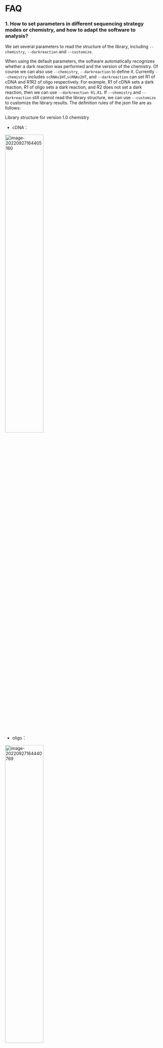 # **FAQ**

### 1. How to set parameters in different sequencing strategy modes or chemistry, and how to adapt the software to analysis?

We set several parameters to read the structure of the library, including `--chemistry`, `--darkreaction` and `--customize`.

When using the default parameters, the software automatically recognizes whether a dark reaction was performed and the version of the chemistry. Of course we can also use `--chemistry`, `--darkreaction` to define it. Currently `--chemistry` includes `scRNAv1HT`,`scRNAv2HT`, and `--darkreaction` can set R1 of cDNA and R1R2 of oligo respectively. For example, R1 of cDNA sets a dark reaction, R1 of oligo sets a dark reaction, and R2 does not set a dark reaction, then we can use `--darkreaction R1,R1`. If `--chemistry` and `--darkreaction` still cannot read the library structure, we can use `--customize` to customize the library results. The definition rules of the json file are as follows:

Library structure for version 1.0 chemistry

- cDNA：

 <img src="https://s2.loli.net/2022/09/27/xOMpQlhtEZHJofB.png" alt="image-20220927164405160" width="50%">

- oligo：

 <img src="https://s2.loli.net/2022/09/27/IzaBlQOb2SvEjrW.png" alt="image-20220927164440769" width="50%">

The software uses the json file in the directory DNBC4tools/config to identify sequence information such as cell barcode, umi, and read.

The json file format is as follows:

```json
{
    "cell barcode tag":"CB",
    "cell barcode":[
     {
         "location":"R1:1-10",
            "distance":"1",
            "white list":[
                "TAACAGCCAA",
                "CTAAGAGTCC",
                ...
                "GTCTTCGGCT"
            ]
     },
     {
         "location":"R1:11-20"
            "distance":"1",
            "white list":[
                "TAACAGCCAA",
                "CTAAGAGTCC",
                ...
                "GTCTTCGGCT"
            ]
     },
    ],
    "UMI tag":"UR",
    "UMI":{
     "location":"R1:21-30",
    },
    "read 1":{
     "location":"R2:1-100",
    }
}
```

The tag information corresponding to the key of the json file:

| key                       | comment                                                      |
| ------------------------- | ------------------------------------------------------------ |
| cell barcode tag          | SAM tag for cell barcode, after corrected. "CB" is suggested. |
| cell barcode              | JSON array for cell barcode segments                         |
| cell barcode raw tag      | SAM tag for raw cell barcode; "CR" is suggested.             |
| cell barcode raw qual tag | SAM tag for cell barcode sequence quality; "CY" is suggested. |
| distance                  | minimal Hamming distance                                     |
| white list                | white list for cell barcodes                                 |
| location                  | location of sequence in read 1 or 2                          |
| sample barcode tag        | SAM tag for sample barcode                                   |
| sample barcode            | SAM tag for sample barcode sequence quality                  |
| UMI tag                   | SAM tag for UMI; "UR" is suggested for raw UMI; "UB" is suggested for corrected UMI |
| UMI qual tag              | SAM tag for UMI sequence quality                             |
| UMI                       | location value for the UMI                                   |
| read 1                    | read 1 location                                              |
| read 2                    | read 2 location                                              |

The cDNA library and the oligo library were sequenced separately, and the cDNA and oligo were dark-reacted with the immobilized sequences. Use `scRNA_beads_darkReaction.json` and `scRNA_oligo_darkReaction.json`.

```shell
cDNA
cell barcode:R1:1-10、R1:11-20
umi:R1:21-30
read 1:R2:1-100
oligo
cell barcode:R1:1-10、R1:11-20
read 1:R2:1-30
```

The cDNA library and the oligo library were sequenced on one chip, and the cDNA and oligo were dark-reacted only at the R1 end. Use `scRNA_beads_darkReaction.json` and `scRNA_oligo_R2_noDarkReaction.json`.

```shell
cDNA
cell barcode:R1:1-10、R1:11-20
umi:R1:21-30
read 1:R2:1-100
oligo
cell barcode:R1:1-10、R1:11-20
read 1:R2:1-10,R2:17-26,R2:33-42
```

For other sequencing strategies, you can customize the json file and fill in the location according to the location information.

</b>

### 1. How to set parameters in different sequencing strategy modes or chemistry, and how to adapt the software to analysis?

